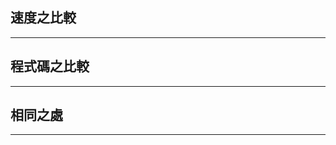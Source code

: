 ## 速度之比較
-------------------------

## 程式碼之比較
-------------------------

## 相同之處
---------------------------


